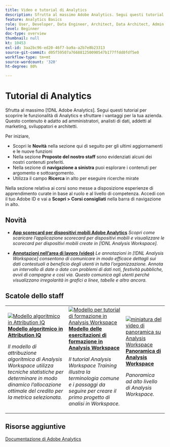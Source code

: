 ```yaml
---
title: Video e tutorial di Analytics
description: Sfrutta al massimo Adobe Analytics. Segui questi tutorial per scoprire le funzionalità di Analytics e sfruttare i vantaggi per la tua azienda. Questo contenuto è adatto ad amministratori, analisti di dati, addetti al marketing, sviluppatori e architetti.
feature: Analytics Basics
role: User, Developer, Data Engineer, Architect, Data Architect, Admin, Leader
level: Beginner
doc-type: overview
thumbnail: null
kt: 10453
exl-id: 3aa2bc96-ed20-46f7-ba9a-a2b7e8b23313
source-git-commit: d05f59507a766881250090547b177ffdd0fdf5e0
workflow-type: tm+mt
source-wordcount: '320'
ht-degree: 80%

---
```




# Tutorial di Analytics

Sfrutta al massimo [!DNL Adobe Analytics]. Segui questi tutorial per scoprire le funzionalità di Analytics e sfruttare i vantaggi per la tua azienda. Questo contenuto è adatto ad amministratori, analisti di dati, addetti al marketing, sviluppatori e architetti.

Per iniziare,

* Scopri le **Novità** nella sezione qui di seguito per gli ultimi aggiornamenti e le nuove funzioni
* Nella sezione **Proposte del nostro staff** sono evidenziati alcuni dei nostri contenuti preferiti.
* Nella sezione di **navigazione a sinistra** puoi esplorare i contenuti per argomento e sottoargomento.
* Utilizza il campo **Ricerca** in alto per eseguire ricerche mirate

Nella sezione relativa ai corsi sono messe a disposizione esperienze di apprendimento curate in base al ruolo e al livello di competenza. Accedi con il tuo Adobe ID e vai a **Scopri > Corsi consigliati** nella barra di navigazione in alto.

<div id="whats-new-section">

## Novità

* **[App scorecard per dispositivi mobili Adobe Analytics](additional-tools/analytics-dashboards/adobe-analytics-dashboards-in-app-experience.md)**
   *Scopri come scaricare l’applicazione scorecard per dispositivi mobili e visualizzare le scorecard per dispositivi mobili create in [!DNL Analysis Workspace].*

* **[Annotazioni nell’area di lavoro (video)](analysis-workspace/navigating-workspace-projects/annotations-in-analysis-workspace.md)**
   *Le annotazioni in [!DNL Analysis Workspace] consentono di comunicare in modo efficace dettagli sui dati contestuali a beneficio degli utenti in tutta l’organizzazione. Annota un intervallo di date o date con problemi di dati noti, festività pubbliche, avvii di campagne e così via. Questo comunica agli utenti perché visualizzano irregolarità in grafici a linee, tabelle e altro ancora.*

</div>

<div id="recs-overview-body-1"></div>
<div id="recs-overview-body-2"></div>
<div id="recs-overview-body-3"></div>
<div id="recs-overview-body-4"></div>
<div id="recs-overview-body-5"></div>
<div id="recs-overview-body-6"></div>

<div id="staff-picks-section">

## Scatole dello staff

<table>
<tr>
  <td>
    <a href="analysis-workspace/attribution-iq/algorithmic-model-in-attribution-iq.md">
      <img alt="Modello algoritmico in Attribution IQ" src="assets/36205.jpg" />
    </a>
    <div>
      <a href="analysis-workspace/attribution-iq/algorithmic-model-in-attribution-iq.md">
    <strong>Modello algoritmico in Attribution IQ</strong>
    </a>
    </div>
    <p>
    <em>Il modello di attribuzione algoritmica di Analysis Workspace utilizza tecniche statistiche per determinare in modo dinamico l’allocazione ottimale del credito per la metrica selezionata.</em>
    <p>
  </td>
   <td>
    <a href="analysis-workspace/navigating-workspace-projects/training-tutorial-template-in-analysis-workspace.md">
      <img alt="Modello per tutorial di formazione in Analysis Workspace" src="assets/33773.jpg" />
    </a>
    <div>
      <a href="analysis-workspace/navigating-workspace-projects/training-tutorial-template-in-analysis-workspace.md">
    <strong>Modello delle esercitazioni di formazione in Analysis Workspace</strong>
    </a>
    </div>
    <p>
    <em>Il tutorial Analysis Workspace Training illustra la terminologia comune e i passaggi da seguire per creare il primo progetto di analisi in Workspace.</em>
    <p>
  </td>
  <td>
    <a href="analysis-workspace/analysis-workspace-basics/analysis-workspace-overview.md">
      <img alt="miniatura del video di panoramica su Analysis Workspace" src="assets/thumb_analysis-workspace-overview.png" />
    </a>
    <div>
      <a href="analysis-workspace/analysis-workspace-basics/analysis-workspace-overview.md">
    <strong>Panoramica di Analysis Workspace</strong>
    </a>
    </div>
    <p>
    <em>Panoramica ad alto livello di Analysis Workspace.</em>
    <p>
  </td>
</tr>
</table>

</div>

## Risorse aggiuntive

[Documentazione di Adobe Analytics](https://experienceleague.adobe.com/docs/analytics.html?lang=it)
